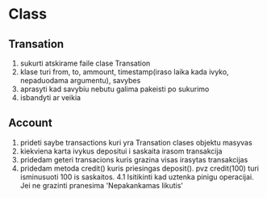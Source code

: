 # Class

## Transation

1. sukurti atskirame faile clase Transation
2. klase turi from, to, ammount, timestamp(iraso laika kada ivyko, nepaduodama argumentu), savybes
3. aprasyti kad savybiu nebutu galima pakeisti po sukurimo
4. isbandyti ar veikia

## Account

1. prideti saybe transactions kuri yra Transation clases objektu masyvas
2. kiekviena karta ivykus depositui i saskaita irasom transakcija
3. pridedam geteri transacions kuris grazina visas irasytas transakcijas
4. pridedam metoda credit() kuris priesingas deposit(). pvz credit(100) turi isminusuoti 100 is saskaitos.
   4.1 Isitikinti kad uztenka pinigu operacijai. Jei ne grazinti pranesima 'Nepakankamas likutis'
